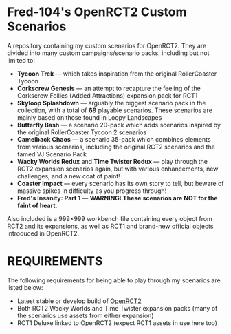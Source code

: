 # Fred-104's OpenRCT2 Custom Scenarios

A repository containing my custom scenarios for OpenRCT2. They are divided into many custom campaigns/scenario packs, including but not limited to:

- **Tycoon Trek** — which takes inspiration from the original RollerCoaster Tycoon
- **Corkscrew Genesis** — an attempt to recapture the feeling of the Corkscrew Follies (Added Attractions) expansion pack for RCT1
- **Skyloop Splashdown** — arguably the biggest scenario pack in the collection, with a total of **69** playable scenarios. These scenarios are mainly based on those found in Loopy Landscapes
- **Butterfly Bash** — a scenario 20-pack which adds scenarios inspired by the original RollerCoaster Tycoon 2 scenarios
- **Camelback Chaos** — a scenario 35-pack which combines elements from various scenarios, including the original RCT2 scenarios and the famed VJ Scenario Pack
- **Wacky Worlds Redux** and **Time Twister Redux** — play through the RCT2 expansion scenarios again, but with various enhancements, new challenges, and a new coat of paint!
- **Coaster Impact** — every scenario has its own story to tell, but beware of massive spikes in difficulty as you progress through!
- **Fred's Insanity: Part 1** — **WARNING: These scenarios are NOT for the faint of heart.**

Also included is a 999×999 workbench file containing every object from RCT2 and its expansions, as well as RCT1 and brand-new official objects introduced in OpenRCT2.

# REQUIREMENTS

The following requirements for being able to play through my scenarios are listed below:

- Latest stable or develop build of [OpenRCT2](https://github.com/OpenRCT2/OpenRCT2)
- Both RCT2 Wacky Worlds and Time Twister expansion packs (many of the scenarios use assets from either expansion)
- RCT1 Deluxe linked to OpenRCT2 (expect RCT1 assets in use here too)
